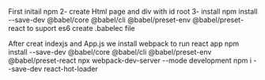 First initail npm
2- create Html page and div with id root
3- install npm install --save-dev @babel/core @babel/cli @babel/preset-env @babel/preset-react to suport es6
create .babelec file

After creat indexjs and App.js
we install webpack to run react app
npm install --save-dev @babel/core @babel/cli @babel/preset-env @babel/preset-react
npx webpack-dev-server --mode development
npm i --save-dev react-hot-loader
